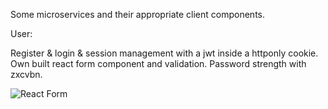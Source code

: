 Some microservices and their appropriate client components.

User:



Register & login & session management with a jwt inside a httponly cookie.
Own built react form component and validation.
Password strength with zxcvbn.

![React Form](https://cortex-static-344604913084-eucentral.s3.eu-central-1.amazonaws.com/user_registration.png)